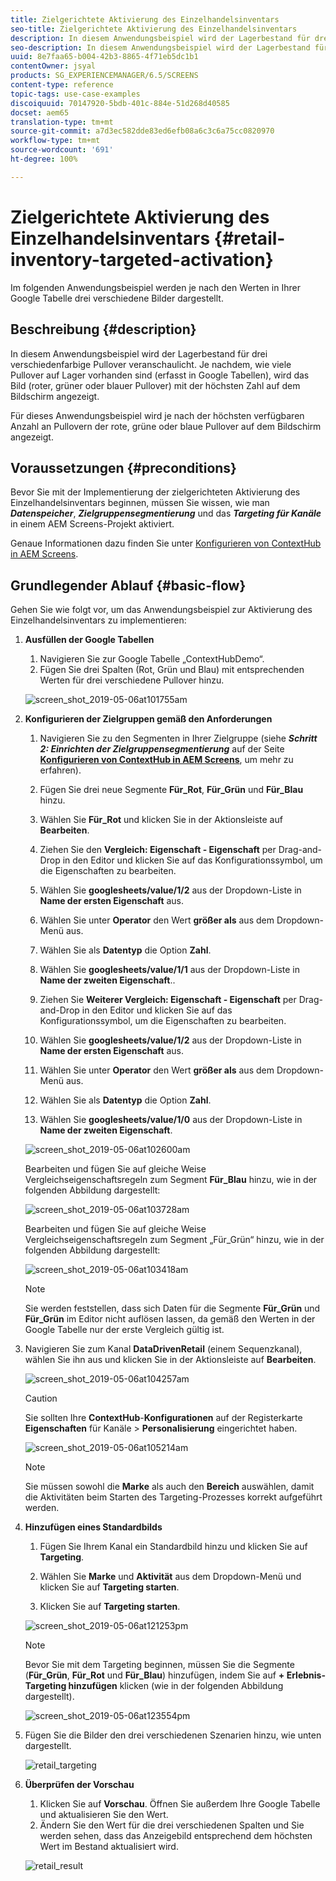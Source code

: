```yaml
---
title: Zielgerichtete Aktivierung des Einzelhandelsinventars
seo-title: Zielgerichtete Aktivierung des Einzelhandelsinventars
description: In diesem Anwendungsbeispiel wird der Lagerbestand für drei verschiedenfarbige Pullover veranschaulicht. Je nachdem, wie viele Pullover auf Lager vorhanden sind (erfasst in Google Tabellen), wird das Bild (roter, grüner oder blauer Pullover) mit der höchsten Zahl auf dem Bildschirm angezeigt.
seo-description: In diesem Anwendungsbeispiel wird der Lagerbestand für drei verschiedenfarbige Pullover veranschaulicht. Je nachdem, wie viele Pullover auf Lager vorhanden sind (erfasst in Google Tabellen), wird das Bild (roter, grüner oder blauer Pullover) mit der höchsten Zahl auf dem Bildschirm angezeigt.
uuid: 8e7faa65-b004-42b3-8865-4f71eb5dc1b1
contentOwner: jsyal
products: SG_EXPERIENCEMANAGER/6.5/SCREENS
content-type: reference
topic-tags: use-case-examples
discoiquuid: 70147920-5bdb-401c-884e-51d268d40585
docset: aem65
translation-type: tm+mt
source-git-commit: a7d3ec582dde83ed6efb08a6c3c6a75cc0820970
workflow-type: tm+mt
source-wordcount: '691'
ht-degree: 100%

---
```



# Zielgerichtete Aktivierung des Einzelhandelsinventars {#retail-inventory-targeted-activation}

Im folgenden Anwendungsbeispiel werden je nach den Werten in Ihrer Google Tabelle drei verschiedene Bilder dargestellt.

## Beschreibung {#description}

In diesem Anwendungsbeispiel wird der Lagerbestand für drei verschiedenfarbige Pullover veranschaulicht. Je nachdem, wie viele Pullover auf Lager vorhanden sind (erfasst in Google Tabellen), wird das Bild (roter, grüner oder blauer Pullover) mit der höchsten Zahl auf dem Bildschirm angezeigt.

Für dieses Anwendungsbeispiel wird je nach der höchsten verfügbaren Anzahl an Pullovern der rote, grüne oder blaue Pullover auf dem Bildschirm angezeigt.

## Voraussetzungen {#preconditions}

Bevor Sie mit der Implementierung der zielgerichteten Aktivierung des Einzelhandelsinventars beginnen, müssen Sie wissen, wie man ***Datenspeicher***, ***Zielgruppensegmentierung*** und das ***Targeting für Kanäle*** in einem AEM Screens-Projekt aktiviert.

Genaue Informationen dazu finden Sie unter [Konfigurieren von ContextHub in AEM Screens](configuring-context-hub.md).

## Grundlegender Ablauf {#basic-flow}

Gehen Sie wie folgt vor, um das Anwendungsbeispiel zur Aktivierung des Einzelhandelsinventars zu implementieren:

1. **Ausfüllen der Google Tabellen**

   1. Navigieren Sie zur Google Tabelle „ContextHubDemo“.
   1. Fügen Sie drei Spalten (Rot, Grün und Blau) mit entsprechenden Werten für drei verschiedene Pullover hinzu.

   ![screen_shot_2019-05-06at101755am](assets/screen_shot_2019-05-06at101755am.png)

1. **Konfigurieren der Zielgruppen gemäß den Anforderungen**

   1. Navigieren Sie zu den Segmenten in Ihrer Zielgruppe (siehe ***Schritt 2: Einrichten der Zielgruppensegmentierung*** auf der Seite **[Konfigurieren von ContextHub in AEM Screens](configuring-context-hub.md)**, um mehr zu erfahren).

   1. Fügen Sie drei neue Segmente **Für_Rot**, **Für_Grün** und **Für_Blau** hinzu.

   1. Wählen Sie **Für_Rot** und klicken Sie in der Aktionsleiste auf **Bearbeiten**.

   1. Ziehen Sie den **Vergleich: Eigenschaft - Eigenschaft** per Drag-and-Drop in den Editor und klicken Sie auf das Konfigurationssymbol, um die Eigenschaften zu bearbeiten.
   1. Wählen Sie **googlesheets/value/1/2** aus der Dropdown-Liste in **Name der ersten Eigenschaft** aus.

   1. Wählen Sie unter **Operator** den Wert **größer als** aus dem Dropdown-Menü aus.

   1. Wählen Sie als **Datentyp** die Option **Zahl**.

   1. Wählen Sie **googlesheets/value/1/1** aus der Dropdown-Liste in **Name der zweiten Eigenschaft**..

   1. Ziehen Sie **Weiterer Vergleich: Eigenschaft - Eigenschaft** per Drag-and-Drop in den Editor und klicken Sie auf das Konfigurationssymbol, um die Eigenschaften zu bearbeiten.
   1. Wählen Sie **googlesheets/value/1/2** aus der Dropdown-Liste in **Name der ersten Eigenschaft** aus.

   1. Wählen Sie unter **Operator** den Wert **größer als** aus dem Dropdown-Menü aus.

   1. Wählen Sie als **Datentyp** die Option **Zahl**.

   1. Wählen Sie **googlesheets/value/1/0** aus der Dropdown-Liste in **Name der zweiten Eigenschaft**.

   ![screen_shot_2019-05-06at102600am](assets/screen_shot_2019-05-06at102600am.png)

   Bearbeiten und fügen Sie auf gleiche Weise Vergleichseigenschaftsregeln zum Segment **Für_Blau** hinzu, wie in der folgenden Abbildung dargestellt:

   ![screen_shot_2019-05-06at103728am](assets/screen_shot_2019-05-06at103728am.png)

   Bearbeiten und fügen Sie auf gleiche Weise Vergleichseigenschaftsregeln zum Segment „Für_Grün“ hinzu, wie in der folgenden Abbildung dargestellt:

   ![screen_shot_2019-05-06at103418am](assets/screen_shot_2019-05-06at103418am.png)

   >[!NOTE]
   >
   >Sie werden feststellen, dass sich Daten für die Segmente **Für_Grün** und **Für_Grün** im Editor nicht auflösen lassen, da gemäß den Werten in der Google Tabelle nur der erste Vergleich gültig ist.

1. Navigieren Sie zum Kanal **DataDrivenRetail** (einem Sequenzkanal), wählen Sie ihn aus und klicken Sie in der Aktionsleiste auf **Bearbeiten**.

   ![screen_shot_2019-05-06at104257am](assets/screen_shot_2019-05-06at104257am.png)

   >[!CAUTION]
   >
   >Sie sollten Ihre **ContextHub**-**Konfigurationen** auf der Registerkarte **Eigenschaften** für Kanäle > **Personalisierung** eingerichtet haben.

   ![screen_shot_2019-05-06at105214am](assets/screen_shot_2019-05-06at105214am.png)

   >[!NOTE]
   >
   >Sie müssen sowohl die **Marke** als auch den **Bereich** auswählen, damit die Aktivitäten beim Starten des Targeting-Prozesses korrekt aufgeführt werden.

1. **Hinzufügen eines Standardbilds**

   1. Fügen Sie Ihrem Kanal ein Standardbild hinzu und klicken Sie auf **Targeting**.
   1. Wählen Sie **Marke** und **Aktivität** aus dem Dropdown-Menü und klicken Sie auf **Targeting starten**.

   1. Klicken Sie auf **Targeting starten**.

   ![screen_shot_2019-05-06at121253pm](assets/screen_shot_2019-05-06at121253pm.png)

   >[!NOTE]
   >
   >Bevor Sie mit dem Targeting beginnen, müssen Sie die Segmente (**Für_Grün**, **Für_Rot** und **Für_Blau**) hinzufügen, indem Sie auf **+ Erlebnis-Targeting hinzufügen** klicken (wie in der folgenden Abbildung dargestellt).

   ![screen_shot_2019-05-06at123554pm](assets/screen_shot_2019-05-06at123554pm.png)

1. Fügen Sie die Bilder den drei verschiedenen Szenarien hinzu, wie unten dargestellt.

   ![retail_targeting](assets/retail_targeting.gif)

1. **Überprüfen der Vorschau**

   1. Klicken Sie auf **Vorschau**. Öffnen Sie außerdem Ihre Google Tabelle und aktualisieren Sie den Wert.
   1. Ändern Sie den Wert für die drei verschiedenen Spalten und Sie werden sehen, dass das Anzeigebild entsprechend dem höchsten Wert im Bestand aktualisiert wird.

   ![retail_result](assets/retail_result.gif)

